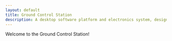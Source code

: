 ```yaml
---
layout: default
title: Ground Control Station
description: A desktop software platform and electronics system, designed to provide mission operators with up-to-date & intuitive data monitoring of all vehicles 
---
```

Welcome to the Ground Control Station!

